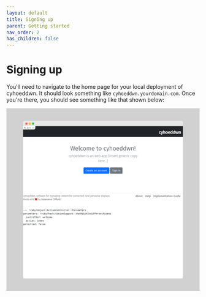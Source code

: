 ```yaml
---
layout: default
title: Signing up
parent: Getting started
nav_order: 2
has_children: false
---
```


# Signing up

You'll need to navigate to the home page for your local deployment of cyhoeddwn. It should look something like `cyhoeddwn.yourdomain.com`. Once you're there, you should see something like that shown below:

![](/assets/img/front_page.png)